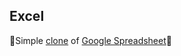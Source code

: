 ## Excel
:bookmark_tabs:Simple [clone](urockj.github.io/excel/) of [Google Spreadsheet](https://www.google.ru/intl/ru/sheets/about/):bookmark_tabs:
